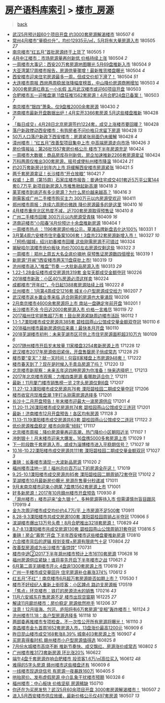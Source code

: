 [房产语料库索引](../../README.md)  > [楼市_房源](楼市_房源.md)
====
> [back](../README.md)

- [武汉5月预计超60个项目开盘 约3000套房源解渴楼市](http://jkwz.applinzi.com/ittc/7100294267958461446.html#%E6%AD%A6%E6%B1%895%E6%9C%88%E9%A2%84%E8%AE%A1%E8%B6%8560%E4%B8%AA%E9%A1%B9%E7%9B%AE%E5%BC%80%E7%9B%98+%E7%BA%A63000%E5%A5%97%E6%88%BF%E6%BA%90%E8%A7%A3%E6%B8%B4%E6%A5%BC%E5%B8%82) 180507 *6* 
- [常州4月楼市“量稳价升”，均价12935元/㎡，5月将有大量房源入市](http://jkwz.applinzi.com/ittc/7099661445111481354.html#%E5%B8%B8%E5%B7%9E4%E6%9C%88%E6%A5%BC%E5%B8%82%E2%80%9C%E9%87%8F%E7%A8%B3%E4%BB%B7%E5%8D%87%E2%80%9D%EF%BC%8C%E5%9D%87%E4%BB%B712935%E5%85%83%2F%E3%8E%A1%EF%BC%8C5%E6%9C%88%E5%B0%86%E6%9C%89%E5%A4%A7%E9%87%8F%E6%88%BF%E6%BA%90%E5%85%A5%E5%B8%82) 180505 *27* 
- [南京楼市“红五月”首批房源终于上货了](http://jkwz.applinzi.com/ittc/7099547922335269904.html#%E5%8D%97%E4%BA%AC%E6%A5%BC%E5%B8%82%E2%80%9C%E7%BA%A2%E4%BA%94%E6%9C%88%E2%80%9D%E9%A6%96%E6%89%B9%E6%88%BF%E6%BA%90%E7%BB%88%E4%BA%8E%E4%B8%8A%E8%B4%A7%E4%BA%86) 180505 *1* 
- [4月中江楼市：市场房源量再创新低 价格持续上涨](http://jkwz.applinzi.com/ittc/7099358231992468497.html#4%E6%9C%88%E4%B8%AD%E6%B1%9F%E6%A5%BC%E5%B8%82%EF%BC%9A%E5%B8%82%E5%9C%BA%E6%88%BF%E6%BA%90%E9%87%8F%E5%86%8D%E5%88%9B%E6%96%B0%E4%BD%8E+%E4%BB%B7%E6%A0%BC%E6%8C%81%E7%BB%AD%E4%B8%8A%E6%B6%A8) 180504 *2* 
- [一周楼市大事记：西安20万套房源地图曝光 5月69盘推新入市](http://jkwz.applinzi.com/ittc/7099299972925359115.html#%E4%B8%80%E5%91%A8%E6%A5%BC%E5%B8%82%E5%A4%A7%E4%BA%8B%E8%AE%B0%EF%BC%9A%E8%A5%BF%E5%AE%8920%E4%B8%87%E5%A5%97%E6%88%BF%E6%BA%90%E5%9C%B0%E5%9B%BE%E6%9B%9D%E5%85%89+5%E6%9C%8869%E7%9B%98%E6%8E%A8%E6%96%B0%E5%85%A5%E5%B8%82) 180504 *9* 
- [大亚湾第17周楼市报告，房源供量骤增！最新推货楼盘曝光](http://jkwz.applinzi.com/ittc/7099298684674245643.html#%E5%A4%A7%E4%BA%9A%E6%B9%BE%E7%AC%AC17%E5%91%A8%E6%A5%BC%E5%B8%82%E6%8A%A5%E5%91%8A%EF%BC%8C%E6%88%BF%E6%BA%90%E4%BE%9B%E9%87%8F%E9%AA%A4%E5%A2%9E%EF%BC%81%E6%9C%80%E6%96%B0%E6%8E%A8%E8%B4%A7%E6%A5%BC%E7%9B%98%E6%9B%9D%E5%85%89) 180504 *4* 
- [西安楼市迎来住宅房源最多一周，但成交价却下滑了！](http://jkwz.applinzi.com/ittc/7099216126896768011.html#%E8%A5%BF%E5%AE%89%E6%A5%BC%E5%B8%82%E8%BF%8E%E6%9D%A5%E4%BD%8F%E5%AE%85%E6%88%BF%E6%BA%90%E6%9C%80%E5%A4%9A%E4%B8%80%E5%91%A8%EF%BC%8C%E4%BD%86%E6%88%90%E4%BA%A4%E4%BB%B7%E5%8D%B4%E4%B8%8B%E6%BB%91%E4%BA%86%EF%BC%81) 180504 *51* 
- [大连楼市周报 西岗两周稳居涨降幅度榜首，中山降价房源商圈增加](http://jkwz.applinzi.com/ittc/7098941252101997585.html#%E5%A4%A7%E8%BF%9E%E6%A5%BC%E5%B8%82%E5%91%A8%E6%8A%A5+%E8%A5%BF%E5%B2%97%E4%B8%A4%E5%91%A8%E7%A8%B3%E5%B1%85%E6%B6%A8%E9%99%8D%E5%B9%85%E5%BA%A6%E6%A6%9C%E9%A6%96%EF%BC%8C%E4%B8%AD%E5%B1%B1%E9%99%8D%E4%BB%B7%E6%88%BF%E6%BA%90%E5%95%86%E5%9C%88%E5%A2%9E%E5%8A%A0) 180503 *4* 
- [3000套房源扛鼎五一小长假 五月武汉楼市或迎60项目开盘](http://jkwz.applinzi.com/ittc/7098821344181617681.html#3000%E5%A5%97%E6%88%BF%E6%BA%90%E6%89%9B%E9%BC%8E%E4%BA%94%E4%B8%80%E5%B0%8F%E9%95%BF%E5%81%87+%E4%BA%94%E6%9C%88%E6%AD%A6%E6%B1%89%E6%A5%BC%E5%B8%82%E6%88%96%E8%BF%8E60%E9%A1%B9%E7%9B%AE%E5%BC%80%E7%9B%98) 180503  
- [合肥楼市五一迎推盘潮 11盘狂推1562套房源！4月合肥24盘已备案！](http://jkwz.applinzi.com/ittc/7098812515846980618.html#%E5%90%88%E8%82%A5%E6%A5%BC%E5%B8%82%E4%BA%94%E4%B8%80%E8%BF%8E%E6%8E%A8%E7%9B%98%E6%BD%AE+11%E7%9B%98%E7%8B%82%E6%8E%A81562%E5%A5%97%E6%88%BF%E6%BA%90%EF%BC%814%E6%9C%88%E5%90%88%E8%82%A524%E7%9B%98%E5%B7%B2%E5%A4%87%E6%A1%88%EF%BC%81) 180503 *7* 
- [南京楼市“银四”萧条，仅9盘推2000余套房源](http://jkwz.applinzi.com/ittc/7097864926054056970.html#%E5%8D%97%E4%BA%AC%E6%A5%BC%E5%B8%82%E2%80%9C%E9%93%B6%E5%9B%9B%E2%80%9D%E8%90%A7%E6%9D%A1%EF%BC%8C%E4%BB%859%E7%9B%98%E6%8E%A82000%E4%BD%99%E5%A5%97%E6%88%BF%E6%BA%90) 180430 *2* 
- [济南楼市最新开盘数据出炉！4月实开3366套房源 5月这些楼盘推新](http://jkwz.applinzi.com/ittc/7096967382692267019.html#%E6%B5%8E%E5%8D%97%E6%A5%BC%E5%B8%82%E6%9C%80%E6%96%B0%E5%BC%80%E7%9B%98%E6%95%B0%E6%8D%AE%E5%87%BA%E7%82%89%EF%BC%814%E6%9C%88%E5%AE%9E%E5%BC%803366%E5%A5%97%E6%88%BF%E6%BA%90+5%E6%9C%88%E8%BF%99%E4%BA%9B%E6%A5%BC%E7%9B%98%E6%8E%A8%E6%96%B0) 180428 *7* 
- [「每日成交」4月28日北京房源签约1224套，成交上涨楼市要回暖？](http://jkwz.applinzi.com/ittc/7096957337858475024.html#%E3%80%8C%E6%AF%8F%E6%97%A5%E6%88%90%E4%BA%A4%E3%80%8D4%E6%9C%8828%E6%97%A5%E5%8C%97%E4%BA%AC%E6%88%BF%E6%BA%90%E7%AD%BE%E7%BA%A61224%E5%A5%97%EF%BC%8C%E6%88%90%E4%BA%A4%E4%B8%8A%E6%B6%A8%E6%A5%BC%E5%B8%82%E8%A6%81%E5%9B%9E%E6%9A%96%EF%BC%9F) 180428  
- [落户新政搅动西安楼市：有购房者不问价格只求留下房源](http://jkwz.applinzi.com/ittc/7096954426977944582.html#%E8%90%BD%E6%88%B7%E6%96%B0%E6%94%BF%E6%90%85%E5%8A%A8%E8%A5%BF%E5%AE%89%E6%A5%BC%E5%B8%82%EF%BC%9A%E6%9C%89%E8%B4%AD%E6%88%BF%E8%80%85%E4%B8%8D%E9%97%AE%E4%BB%B7%E6%A0%BC%E5%8F%AA%E6%B1%82%E7%95%99%E4%B8%8B%E6%88%BF%E6%BA%90) 180428 *13* 
- [50万人口落户新政下西安楼市：房源紧张局面仍未缓解](http://jkwz.applinzi.com/ittc/7096932408282842123.html#50%E4%B8%87%E4%BA%BA%E5%8F%A3%E8%90%BD%E6%88%B7%E6%96%B0%E6%94%BF%E4%B8%8B%E8%A5%BF%E5%AE%89%E6%A5%BC%E5%B8%82%EF%BC%9A%E6%88%BF%E6%BA%90%E7%B4%A7%E5%BC%A0%E5%B1%80%E9%9D%A2%E4%BB%8D%E6%9C%AA%E7%BC%93%E8%A7%A3) 180428 *4* 
- [漳州楼市｜“红五月”改善型项目集中上市 中高端房源走向市场](http://jkwz.applinzi.com/ittc/7096259607498589195.html#%E6%BC%B3%E5%B7%9E%E6%A5%BC%E5%B8%82%EF%BD%9C%E2%80%9C%E7%BA%A2%E4%BA%94%E6%9C%88%E2%80%9D%E6%94%B9%E5%96%84%E5%9E%8B%E9%A1%B9%E7%9B%AE%E9%9B%86%E4%B8%AD%E4%B8%8A%E5%B8%82+%E4%B8%AD%E9%AB%98%E7%AB%AF%E6%88%BF%E6%BA%90%E8%B5%B0%E5%90%91%E5%B8%82%E5%9C%BA) 180426 *3* 
- [房价情报站：第26批1557套房价格公示 楼市下半年房源充足](http://jkwz.applinzi.com/ittc/7095495520292439051.html#%E6%88%BF%E4%BB%B7%E6%83%85%E6%8A%A5%E7%AB%99%EF%BC%9A%E7%AC%AC26%E6%89%B91557%E5%A5%97%E6%88%BF%E4%BB%B7%E6%A0%BC%E5%85%AC%E7%A4%BA+%E6%A5%BC%E5%B8%82%E4%B8%8B%E5%8D%8A%E5%B9%B4%E6%88%BF%E6%BA%90%E5%85%85%E8%B6%B3) 180424  
- [一周楼市大数据：商品房库存创新低，房企加速推新2266套房源拿证](http://jkwz.applinzi.com/ittc/7095473018547733520.html#%E4%B8%80%E5%91%A8%E6%A5%BC%E5%B8%82%E5%A4%A7%E6%95%B0%E6%8D%AE%EF%BC%9A%E5%95%86%E5%93%81%E6%88%BF%E5%BA%93%E5%AD%98%E5%88%9B%E6%96%B0%E4%BD%8E%EF%BC%8C%E6%88%BF%E4%BC%81%E5%8A%A0%E9%80%9F%E6%8E%A8%E6%96%B02266%E5%A5%97%E6%88%BF%E6%BA%90%E6%8B%BF%E8%AF%81) 180424  
- [万科两周仅推出300套房源，摇号或使杭州楼市降温](http://jkwz.applinzi.com/ittc/7095478013246571531.html#%E4%B8%87%E7%A7%91%E4%B8%A4%E5%91%A8%E4%BB%85%E6%8E%A8%E5%87%BA300%E5%A5%97%E6%88%BF%E6%BA%90%EF%BC%8C%E6%91%87%E5%8F%B7%E6%88%96%E4%BD%BF%E6%9D%AD%E5%B7%9E%E6%A5%BC%E5%B8%82%E9%99%8D%E6%B8%A9) 180424 *21* 
- [约20万套新房计划年内上市 将缓解西安楼市房源紧张](http://jkwz.applinzi.com/ittc/7094380684137464848.html#%E7%BA%A620%E4%B8%87%E5%A5%97%E6%96%B0%E6%88%BF%E8%AE%A1%E5%88%92%E5%B9%B4%E5%86%85%E4%B8%8A%E5%B8%82+%E5%B0%86%E7%BC%93%E8%A7%A3%E8%A5%BF%E5%AE%89%E6%A5%BC%E5%B8%82%E6%88%BF%E6%BA%90%E7%B4%A7%E5%BC%A0) 180421 *5* 
- [两千套房源拿证！长沙楼市“开仓放粮”](http://jkwz.applinzi.com/ittc/7094348608130515978.html#%E4%B8%A4%E5%8D%83%E5%A5%97%E6%88%BF%E6%BA%90%E6%8B%BF%E8%AF%81%EF%BC%81%E9%95%BF%E6%B2%99%E6%A5%BC%E5%B8%82%E2%80%9C%E5%BC%80%E4%BB%93%E6%94%BE%E7%B2%AE%E2%80%9D) 180421 *7* 
- [权威！上周（第15周）石家庄楼市报告：普通住宅成交401套近5万平公寓144套0.7万平 新项目新房源入市推售掀起新高潮](http://jkwz.applinzi.com/ittc/7093228008200733706.html#%E6%9D%83%E5%A8%81%EF%BC%81%E4%B8%8A%E5%91%A8%EF%BC%88%E7%AC%AC15%E5%91%A8%EF%BC%89%E7%9F%B3%E5%AE%B6%E5%BA%84%E6%A5%BC%E5%B8%82%E6%8A%A5%E5%91%8A%EF%BC%9A%E6%99%AE%E9%80%9A%E4%BD%8F%E5%AE%85%E6%88%90%E4%BA%A4401%E5%A5%97%E8%BF%915%E4%B8%87%E5%B9%B3%E5%85%AC%E5%AF%93144%E5%A5%970.7%E4%B8%87%E5%B9%B3+%E6%96%B0%E9%A1%B9%E7%9B%AE%E6%96%B0%E6%88%BF%E6%BA%90%E5%85%A5%E5%B8%82%E6%8E%A8%E5%94%AE%E6%8E%80%E8%B5%B7%E6%96%B0%E9%AB%98%E6%BD%AE) 180418 *3* 
- [莱芜楼市到底还有多少房源？为什么房价越来越高？](http://jkwz.applinzi.com/ittc/7092627617809433611.html#%E8%8E%B1%E8%8A%9C%E6%A5%BC%E5%B8%82%E5%88%B0%E5%BA%95%E8%BF%98%E6%9C%89%E5%A4%9A%E5%B0%91%E6%88%BF%E6%BA%90%EF%BC%9F%E4%B8%BA%E4%BB%80%E4%B9%88%E6%88%BF%E4%BB%B7%E8%B6%8A%E6%9D%A5%E8%B6%8A%E9%AB%98%EF%BC%9F) 180416 *3* 
- [刚需客成广州二手楼市购买主力 300万元以内房源受欢迎](http://jkwz.applinzi.com/ittc/7090643017621046283.html#%E5%88%9A%E9%9C%80%E5%AE%A2%E6%88%90%E5%B9%BF%E5%B7%9E%E4%BA%8C%E6%89%8B%E6%A5%BC%E5%B8%82%E8%B4%AD%E4%B9%B0%E4%B8%BB%E5%8A%9B+300%E4%B8%87%E5%85%83%E4%BB%A5%E5%86%85%E6%88%BF%E6%BA%90%E5%8F%97%E6%AC%A2%E8%BF%8E) 180411  
- [郑州楼市周报：连续六周房价微跌 降价房源最多的是这里](http://jkwz.applinzi.com/ittc/7090370675716129809.html#%E9%83%91%E5%B7%9E%E6%A5%BC%E5%B8%82%E5%91%A8%E6%8A%A5%EF%BC%9A%E8%BF%9E%E7%BB%AD%E5%85%AD%E5%91%A8%E6%88%BF%E4%BB%B7%E5%BE%AE%E8%B7%8C+%E9%99%8D%E4%BB%B7%E6%88%BF%E6%BA%90%E6%9C%80%E5%A4%9A%E7%9A%84%E6%98%AF%E8%BF%99%E9%87%8C) 180410 *16* 
- [4月楼市重庆北区热度不减，近700套房源取得预售证](http://jkwz.applinzi.com/ittc/7090297642926212103.html#4%E6%9C%88%E6%A5%BC%E5%B8%82%E9%87%8D%E5%BA%86%E5%8C%97%E5%8C%BA%E7%83%AD%E5%BA%A6%E4%B8%8D%E5%87%8F%EF%BC%8C%E8%BF%91700%E5%A5%97%E6%88%BF%E6%BA%90%E5%8F%96%E5%BE%97%E9%A2%84%E5%94%AE%E8%AF%81) 180410 *8* 
- [广州二手楼市回暖 300万元以内房源受青睐](http://jkwz.applinzi.com/ittc/7090082305693713424.html#%E5%B9%BF%E5%B7%9E%E4%BA%8C%E6%89%8B%E6%A5%BC%E5%B8%82%E5%9B%9E%E6%9A%96+300%E4%B8%87%E5%85%83%E4%BB%A5%E5%86%85%E6%88%BF%E6%BA%90%E5%8F%97%E9%9D%92%E7%9D%90) 180409 *16* 
- [济南迎楼市“小阳春”4月份预计十余盘推新房源](http://jkwz.applinzi.com/ittc/7088090349040043018.html#%E6%B5%8E%E5%8D%97%E8%BF%8E%E6%A5%BC%E5%B8%82%E2%80%9C%E5%B0%8F%E9%98%B3%E6%98%A5%E2%80%9D4%E6%9C%88%E4%BB%BD%E9%A2%84%E8%AE%A1%E5%8D%81%E4%BD%99%E7%9B%98%E6%8E%A8%E6%96%B0%E6%88%BF%E6%BA%90) 180404 *1* 
- [一周楼市热点 ：1196套房源价格公示，草滩品牌新盘去化达100%](http://jkwz.applinzi.com/ittc/7086213162057860106.html#%E4%B8%80%E5%91%A8%E6%A5%BC%E5%B8%82%E7%83%AD%E7%82%B9+%EF%BC%9A1196%E5%A5%97%E6%88%BF%E6%BA%90%E4%BB%B7%E6%A0%BC%E5%85%AC%E7%A4%BA%EF%BC%8C%E8%8D%89%E6%BB%A9%E5%93%81%E7%89%8C%E6%96%B0%E7%9B%98%E5%8E%BB%E5%8C%96%E8%BE%BE100%25) 180331 *1* 
- [3月第4周六安楼市住宅备案1006套！3盘共232套房源新增入市！](http://jkwz.applinzi.com/ittc/7085162153361540113.html#3%E6%9C%88%E7%AC%AC4%E5%91%A8%E5%85%AD%E5%AE%89%E6%A5%BC%E5%B8%82%E4%BD%8F%E5%AE%85%E5%A4%87%E6%A1%881006%E5%A5%97%EF%BC%813%E7%9B%98%E5%85%B1232%E5%A5%97%E6%88%BF%E6%BA%90%E6%96%B0%E5%A2%9E%E5%85%A5%E5%B8%82%EF%BC%81) 180327 *10* 
- [「柯桥/越城」绍兴初春楼市回暖 这些刚需房源不可错过](http://jkwz.applinzi.com/ittc/7083858223339930640.html#%E3%80%8C%E6%9F%AF%E6%A1%A5%2F%E8%B6%8A%E5%9F%8E%E3%80%8D%E7%BB%8D%E5%85%B4%E5%88%9D%E6%98%A5%E6%A5%BC%E5%B8%82%E5%9B%9E%E6%9A%96+%E8%BF%99%E4%BA%9B%E5%88%9A%E9%9C%80%E6%88%BF%E6%BA%90%E4%B8%8D%E5%8F%AF%E9%94%99%E8%BF%87) 180324  
- [揭秘哈尔滨楼市低价板块 均价7000左右房源仅剩这些](http://jkwz.applinzi.com/ittc/7083219583953798155.html#%E6%8F%AD%E7%A7%98%E5%93%88%E5%B0%94%E6%BB%A8%E6%A5%BC%E5%B8%82%E4%BD%8E%E4%BB%B7%E6%9D%BF%E5%9D%97+%E5%9D%87%E4%BB%B77000%E5%B7%A6%E5%8F%B3%E6%88%BF%E6%BA%90%E4%BB%85%E5%89%A9%E8%BF%99%E4%BA%9B) 180322 *3* 
- [一周楼市｜郑州上周五大名企底价摘地 获预售证房源数四倍增长](http://jkwz.applinzi.com/ittc/7082212728876041233.html#%E4%B8%80%E5%91%A8%E6%A5%BC%E5%B8%82%EF%BD%9C%E9%83%91%E5%B7%9E%E4%B8%8A%E5%91%A8%E4%BA%94%E5%A4%A7%E5%90%8D%E4%BC%81%E5%BA%95%E4%BB%B7%E6%91%98%E5%9C%B0+%E8%8E%B7%E9%A2%84%E5%94%AE%E8%AF%81%E6%88%BF%E6%BA%90%E6%95%B0%E5%9B%9B%E5%80%8D%E5%A2%9E%E9%95%BF) 180319 *1* 
- [新房源“开闸”!西安楼市两天11盘获批上市!](http://jkwz.applinzi.com/ittc/7082124655416837130.html#%E6%96%B0%E6%88%BF%E6%BA%90%E2%80%9C%E5%BC%80%E9%97%B8%E2%80%9D%21%E8%A5%BF%E5%AE%89%E6%A5%BC%E5%B8%82%E4%B8%A4%E5%A4%A911%E7%9B%98%E8%8E%B7%E6%89%B9%E4%B8%8A%E5%B8%82%21) 180319 *13* 
- [沧州楼市进入&quot;推盘&quot;节奏 一大批新品房源入市](http://jkwz.applinzi.com/ittc/7079880818157945866.html#%E6%B2%A7%E5%B7%9E%E6%A5%BC%E5%B8%82%E8%BF%9B%E5%85%A5%26quot%3B%E6%8E%A8%E7%9B%98%26quot%3B%E8%8A%82%E5%A5%8F+%E4%B8%80%E5%A4%A7%E6%89%B9%E6%96%B0%E5%93%81%E6%88%BF%E6%BA%90%E5%85%A5%E5%B8%82) 180313 *29* 
- [1.22-1.28金坛楼市成交房源共319套 金玺天郡成交金额夺冠](http://jkwz.applinzi.com/ittc/7074355396565533707.html#1.22-1.28%E9%87%91%E5%9D%9B%E6%A5%BC%E5%B8%82%E6%88%90%E4%BA%A4%E6%88%BF%E6%BA%90%E5%85%B1319%E5%A5%97+%E9%87%91%E7%8E%BA%E5%A4%A9%E9%83%A1%E6%88%90%E4%BA%A4%E9%87%91%E9%A2%9D%E5%A4%BA%E5%86%A0) 180226  
- [2018楼市新政：小区40%房源必须这样卖](http://jkwz.applinzi.com/ittc/7073585572180657169.html#2018%E6%A5%BC%E5%B8%82%E6%96%B0%E6%94%BF%EF%BC%9A%E5%B0%8F%E5%8C%BA40%25%E6%88%BF%E6%BA%90%E5%BF%85%E9%A1%BB%E8%BF%99%E6%A0%B7%E5%8D%96) 180224  
- [成都楼市“开年红”，今日起1388套房源陆续上线](http://jkwz.applinzi.com/ittc/7072881129852240907.html#%E6%88%90%E9%83%BD%E6%A5%BC%E5%B8%82%E2%80%9C%E5%BC%80%E5%B9%B4%E7%BA%A2%E2%80%9D%EF%BC%8C%E4%BB%8A%E6%97%A5%E8%B5%B71388%E5%A5%97%E6%88%BF%E6%BA%90%E9%99%86%E7%BB%AD%E4%B8%8A%E7%BA%BF) 180222 *8* 
- [兰州楼市：1月第4周成交1216套 城关小户型房源成交给力](http://jkwz.applinzi.com/ittc/7067372883708216331.html#%E5%85%B0%E5%B7%9E%E6%A5%BC%E5%B8%82%EF%BC%9A1%E6%9C%88%E7%AC%AC4%E5%91%A8%E6%88%90%E4%BA%A41216%E5%A5%97+%E5%9F%8E%E5%85%B3%E5%B0%8F%E6%88%B7%E5%9E%8B%E6%88%BF%E6%BA%90%E6%88%90%E4%BA%A4%E7%BB%99%E5%8A%9B) 180207 *7* 
- [武汉楼市返乡置业季来临 适合刚需的房源也大量涌现](http://jkwz.applinzi.com/ittc/7066972657826661382.html#%E6%AD%A6%E6%B1%89%E6%A5%BC%E5%B8%82%E8%BF%94%E4%B9%A1%E7%BD%AE%E4%B8%9A%E5%AD%A3%E6%9D%A5%E4%B8%B4+%E9%80%82%E5%90%88%E5%88%9A%E9%9C%80%E7%9A%84%E6%88%BF%E6%BA%90%E4%B9%9F%E5%A4%A7%E9%87%8F%E6%B6%8C%E7%8E%B0) 180206  
- [2月南京楼市4600余套房源将上市 南站一盘确定年前开盘](http://jkwz.applinzi.com/ittc/7065193024223446027.html#2%E6%9C%88%E5%8D%97%E4%BA%AC%E6%A5%BC%E5%B8%824600%E4%BD%99%E5%A5%97%E6%88%BF%E6%BA%90%E5%B0%86%E4%B8%8A%E5%B8%82+%E5%8D%97%E7%AB%99%E4%B8%80%E7%9B%98%E7%A1%AE%E5%AE%9A%E5%B9%B4%E5%89%8D%E5%BC%80%E7%9B%98) 180201 *1* 
- [长沙楼市不冷 今日近2000套房源入市 价格一言难尽](http://jkwz.applinzi.com/ittc/7060236160427623431.html#%E9%95%BF%E6%B2%99%E6%A5%BC%E5%B8%82%E4%B8%8D%E5%86%B7+%E4%BB%8A%E6%97%A5%E8%BF%912000%E5%A5%97%E6%88%BF%E6%BA%90%E5%85%A5%E5%B8%82+%E4%BB%B7%E6%A0%BC%E4%B8%80%E8%A8%80%E9%9A%BE%E5%B0%BD) 180119 *72* 
- [2017福州住宅销售超7万套！鼓台房源紧缺周边楼市活跃](http://jkwz.applinzi.com/ittc/7057638007962600455.html#2017%E7%A6%8F%E5%B7%9E%E4%BD%8F%E5%AE%85%E9%94%80%E5%94%AE%E8%B6%857%E4%B8%87%E5%A5%97%EF%BC%81%E9%BC%93%E5%8F%B0%E6%88%BF%E6%BA%90%E7%B4%A7%E7%BC%BA%E5%91%A8%E8%BE%B9%E6%A5%BC%E5%B8%82%E6%B4%BB%E8%B7%83) 180112 *1* 
- [1.1-1.7溧阳楼市成交房源共385套 碧桂园燕山公馆成交量金额双夺冠](http://jkwz.applinzi.com/ittc/7056986591761794064.html#1.1-1.7%E6%BA%A7%E9%98%B3%E6%A5%BC%E5%B8%82%E6%88%90%E4%BA%A4%E6%88%BF%E6%BA%90%E5%85%B1385%E5%A5%97+%E7%A2%A7%E6%A1%82%E5%9B%AD%E7%87%95%E5%B1%B1%E5%85%AC%E9%A6%86%E6%88%90%E4%BA%A4%E9%87%8F%E9%87%91%E9%A2%9D%E5%8F%8C%E5%A4%BA%E5%86%A0) 180110 *6* 
- [2018福州楼市最新房源供应来袭！最快本月开盘](http://jkwz.applinzi.com/ittc/7056858483738018826.html#2018%E7%A6%8F%E5%B7%9E%E6%A5%BC%E5%B8%82%E6%9C%80%E6%96%B0%E6%88%BF%E6%BA%90%E4%BE%9B%E5%BA%94%E6%9D%A5%E8%A2%AD%EF%BC%81%E6%9C%80%E5%BF%AB%E6%9C%AC%E6%9C%88%E5%BC%80%E7%9B%98) 180110  
- [2018芜湖楼市初判：未来芜湖市区可供上市住宅房源面积超310万方](http://jkwz.applinzi.com/ittc/7056544695625188358.html#2018%E8%8A%9C%E6%B9%96%E6%A5%BC%E5%B8%82%E5%88%9D%E5%88%A4%EF%BC%9A%E6%9C%AA%E6%9D%A5%E8%8A%9C%E6%B9%96%E5%B8%82%E5%8C%BA%E5%8F%AF%E4%BE%9B%E4%B8%8A%E5%B8%82%E4%BD%8F%E5%AE%85%E6%88%BF%E6%BA%90%E9%9D%A2%E7%A7%AF%E8%B6%85310%E4%B8%87%E6%96%B9) 180109 *6* 
- [2017随州楼市开启岁末放量 11家楼盘3254套新房源上市](http://jkwz.applinzi.com/ittc/7052142229697594385.html#2017%E9%9A%8F%E5%B7%9E%E6%A5%BC%E5%B8%82%E5%BC%80%E5%90%AF%E5%B2%81%E6%9C%AB%E6%94%BE%E9%87%8F+11%E5%AE%B6%E6%A5%BC%E7%9B%983254%E5%A5%97%E6%96%B0%E6%88%BF%E6%BA%90%E4%B8%8A%E5%B8%82) 171228 *12* 
- [武汉楼市2017年房源依旧紧俏，开盘售罄房子俏成常态](http://jkwz.applinzi.com/ittc/7052042269757015056.html#%E6%AD%A6%E6%B1%89%E6%A5%BC%E5%B8%822017%E5%B9%B4%E6%88%BF%E6%BA%90%E4%BE%9D%E6%97%A7%E7%B4%A7%E4%BF%8F%EF%BC%8C%E5%BC%80%E7%9B%98%E5%94%AE%E7%BD%84%E6%88%BF%E5%AD%90%E4%BF%8F%E6%88%90%E5%B8%B8%E6%80%81) 171228 *25* 
- [楼市要“变天”？就一天时间！句容8家楼盘上市房源948套！](http://jkwz.applinzi.com/ittc/7050014719287493649.html#%E6%A5%BC%E5%B8%82%E8%A6%81%E2%80%9C%E5%8F%98%E5%A4%A9%E2%80%9D%EF%BC%9F%E5%B0%B1%E4%B8%80%E5%A4%A9%E6%97%B6%E9%97%B4%EF%BC%81%E5%8F%A5%E5%AE%B98%E5%AE%B6%E6%A5%BC%E7%9B%98%E4%B8%8A%E5%B8%82%E6%88%BF%E6%BA%90948%E5%A5%97%EF%BC%81) 171222  
- [楼市春天到了？现在是时候入手青岛房源了吗？](http://jkwz.applinzi.com/ittc/7048999274799432720.html#%E6%A5%BC%E5%B8%82%E6%98%A5%E5%A4%A9%E5%88%B0%E4%BA%86%EF%BC%9F%E7%8E%B0%E5%9C%A8%E6%98%AF%E6%97%B6%E5%80%99%E5%85%A5%E6%89%8B%E9%9D%92%E5%B2%9B%E6%88%BF%E6%BA%90%E4%BA%86%E5%90%97%EF%BC%9F) 171220 *13* 
- [北京楼市新观察：未来五年这四种房源为你准备！快来选择吧！](http://jkwz.applinzi.com/ittc/7046606395200242704.html#%E5%8C%97%E4%BA%AC%E6%A5%BC%E5%B8%82%E6%96%B0%E8%A7%82%E5%AF%9F%EF%BC%9A%E6%9C%AA%E6%9D%A5%E4%BA%94%E5%B9%B4%E8%BF%99%E5%9B%9B%E7%A7%8D%E6%88%BF%E6%BA%90%E4%B8%BA%E4%BD%A0%E5%87%86%E5%A4%87%EF%BC%81%E5%BF%AB%E6%9D%A5%E9%80%89%E6%8B%A9%E5%90%A7%EF%BC%81) 171213  
- [2017年北京楼市观察：力推四类房源 看哪款适合你？](http://jkwz.applinzi.com/ittc/7045835244022793233.html#2017%E5%B9%B4%E5%8C%97%E4%BA%AC%E6%A5%BC%E5%B8%82%E8%A7%82%E5%AF%9F%EF%BC%9A%E5%8A%9B%E6%8E%A8%E5%9B%9B%E7%B1%BB%E6%88%BF%E6%BA%90+%E7%9C%8B%E5%93%AA%E6%AC%BE%E9%80%82%E5%90%88%E4%BD%A0%EF%BC%9F) 171211  
- [最新！11月厦门楼市销售榜一览 2字头房源仅剩6盘](http://jkwz.applinzi.com/ittc/7044294198872769552.html#%E6%9C%80%E6%96%B0%EF%BC%8111%E6%9C%88%E5%8E%A6%E9%97%A8%E6%A5%BC%E5%B8%82%E9%94%80%E5%94%AE%E6%A6%9C%E4%B8%80%E8%A7%88+2%E5%AD%97%E5%A4%B4%E6%88%BF%E6%BA%90%E4%BB%85%E5%89%A96%E7%9B%98) 171207  
- [11.27-12.3溧阳楼市成交房源共76套 溧阳碧桂园二期成交量夺冠](http://jkwz.applinzi.com/ittc/7043908893783098385.html#11.27-12.3%E6%BA%A7%E9%98%B3%E6%A5%BC%E5%B8%82%E6%88%90%E4%BA%A4%E6%88%BF%E6%BA%90%E5%85%B176%E5%A5%97+%E6%BA%A7%E9%98%B3%E7%A2%A7%E6%A1%82%E5%9B%AD%E4%BA%8C%E6%9C%9F%E6%88%90%E4%BA%A4%E9%87%8F%E5%A4%BA%E5%86%A0) 171206  
- [楼市收官月现推盘潮 1字打头刚需房源选择多](http://jkwz.applinzi.com/ittc/7042180211414664209.html#%E6%A5%BC%E5%B8%82%E6%94%B6%E5%AE%98%E6%9C%88%E7%8E%B0%E6%8E%A8%E7%9B%98%E6%BD%AE+1%E5%AD%97%E6%89%93%E5%A4%B4%E5%88%9A%E9%9C%80%E6%88%BF%E6%BA%90%E9%80%89%E6%8B%A9%E5%A4%9A) 171201  
- [长沙十二月开盘预告！年末楼市迎最大一波房源供应](http://jkwz.applinzi.com/ittc/7042130469355783185.html#%E9%95%BF%E6%B2%99%E5%8D%81%E4%BA%8C%E6%9C%88%E5%BC%80%E7%9B%98%E9%A2%84%E5%91%8A%EF%BC%81%E5%B9%B4%E6%9C%AB%E6%A5%BC%E5%B8%82%E8%BF%8E%E6%9C%80%E5%A4%A7%E4%B8%80%E6%B3%A2%E6%88%BF%E6%BA%90%E4%BE%9B%E5%BA%94) 171201 *4* 
- [11.20-11.26溧阳楼市成交房源共74套 碧桂园燕山公馆成交三连冠](http://jkwz.applinzi.com/ittc/7042044764969501713.html#11.20-11.26%E6%BA%A7%E9%98%B3%E6%A5%BC%E5%B8%82%E6%88%90%E4%BA%A4%E6%88%BF%E6%BA%90%E5%85%B174%E5%A5%97+%E7%A2%A7%E6%A1%82%E5%9B%AD%E7%87%95%E5%B1%B1%E5%85%AC%E9%A6%86%E6%88%90%E4%BA%A4%E4%B8%89%E8%BF%9E%E5%86%A0) 171201  
- [最新！济南楼市12月开盘预告！各区均有房源](http://jkwz.applinzi.com/ittc/7040960259491890193.html#%E6%9C%80%E6%96%B0%EF%BC%81%E6%B5%8E%E5%8D%97%E6%A5%BC%E5%B8%8212%E6%9C%88%E5%BC%80%E7%9B%98%E9%A2%84%E5%91%8A%EF%BC%81%E5%90%84%E5%8C%BA%E5%9D%87%E6%9C%89%E6%88%BF%E6%BA%90) 171128 *3* 
- [11.13-11.19溧阳楼市成交房源共63套 碧桂园燕山公馆成交二连冠](http://jkwz.applinzi.com/ittc/7038709699816457232.html#11.13-11.19%E6%BA%A7%E9%98%B3%E6%A5%BC%E5%B8%82%E6%88%90%E4%BA%A4%E6%88%BF%E6%BA%90%E5%85%B163%E5%A5%97+%E7%A2%A7%E6%A1%82%E5%9B%AD%E7%87%95%E5%B1%B1%E5%85%AC%E9%A6%86%E6%88%90%E4%BA%A4%E4%BA%8C%E8%BF%9E%E5%86%A0) 171122 *3* 
- [低价房源推盘稳定 楼市向刚需“倾斜”](http://jkwz.applinzi.com/ittc/7036861938573771793.html#%E4%BD%8E%E4%BB%B7%E6%88%BF%E6%BA%90%E6%8E%A8%E7%9B%98%E7%A8%B3%E5%AE%9A+%E6%A5%BC%E5%B8%82%E5%90%91%E5%88%9A%E9%9C%80%E2%80%9C%E5%80%BE%E6%96%9C%E2%80%9D) 171117  
- [北京楼市周报：降价房源量再迎高潮，热门降价小区朝阳近半](http://jkwz.applinzi.com/ittc/7033262489301681169.html#%E5%8C%97%E4%BA%AC%E6%A5%BC%E5%B8%82%E5%91%A8%E6%8A%A5%EF%BC%9A%E9%99%8D%E4%BB%B7%E6%88%BF%E6%BA%90%E9%87%8F%E5%86%8D%E8%BF%8E%E9%AB%98%E6%BD%AE%EF%BC%8C%E7%83%AD%E9%97%A8%E9%99%8D%E4%BB%B7%E5%B0%8F%E5%8C%BA%E6%9C%9D%E9%98%B3%E8%BF%91%E5%8D%8A) 171107 *1* 
- [冲刺银十！月末楼市迎来大爆发，16盘携5000多套房源上市](http://jkwz.applinzi.com/ittc/7029908174675641361.html#%E5%86%B2%E5%88%BA%E9%93%B6%E5%8D%81%EF%BC%81%E6%9C%88%E6%9C%AB%E6%A5%BC%E5%B8%82%E8%BF%8E%E6%9D%A5%E5%A4%A7%E7%88%86%E5%8F%91%EF%BC%8C16%E7%9B%98%E6%90%BA5000%E5%A4%9A%E5%A5%97%E6%88%BF%E6%BA%90%E4%B8%8A%E5%B8%82) 171029 *1* 
- [下一阶段数千套房源入市，或成为淄博楼市进入平稳期信号？](http://jkwz.applinzi.com/ittc/7029160402821317648.html#%E4%B8%8B%E4%B8%80%E9%98%B6%E6%AE%B5%E6%95%B0%E5%8D%83%E5%A5%97%E6%88%BF%E6%BA%90%E5%85%A5%E5%B8%82%EF%BC%8C%E6%88%96%E6%88%90%E4%B8%BA%E6%B7%84%E5%8D%9A%E6%A5%BC%E5%B8%82%E8%BF%9B%E5%85%A5%E5%B9%B3%E7%A8%B3%E6%9C%9F%E4%BF%A1%E5%8F%B7%EF%BC%9F) 171027 *18* 
- [10.16-10.22溧阳楼市成交房源共111套 溧阳碧桂园二期成交量金额双冠](http://jkwz.applinzi.com/ittc/7029114463918228497.html#10.16-10.22%E6%BA%A7%E9%98%B3%E6%A5%BC%E5%B8%82%E6%88%90%E4%BA%A4%E6%88%BF%E6%BA%90%E5%85%B1111%E5%A5%97+%E6%BA%A7%E9%98%B3%E7%A2%A7%E6%A1%82%E5%9B%AD%E4%BA%8C%E6%9C%9F%E6%88%90%E4%BA%A4%E9%87%8F%E9%87%91%E9%A2%9D%E5%8F%8C%E5%86%A0) 171027 *3* 
- [重磅：长春楼市涌现一大波新品房源](http://jkwz.applinzi.com/ittc/7026485068305007632.html#%E9%87%8D%E7%A3%85%EF%BC%9A%E9%95%BF%E6%98%A5%E6%A5%BC%E5%B8%82%E6%B6%8C%E7%8E%B0%E4%B8%80%E5%A4%A7%E6%B3%A2%E6%96%B0%E5%93%81%E6%88%BF%E6%BA%90) 171020 *2* 
- [福州楼市洼地一览！福州总价百万以下的房源全在这！](http://jkwz.applinzi.com/ittc/7026187337489450000.html#%E7%A6%8F%E5%B7%9E%E6%A5%BC%E5%B8%82%E6%B4%BC%E5%9C%B0%E4%B8%80%E8%A7%88%EF%BC%81%E7%A6%8F%E5%B7%9E%E6%80%BB%E4%BB%B7%E7%99%BE%E4%B8%87%E4%BB%A5%E4%B8%8B%E7%9A%84%E6%88%BF%E6%BA%90%E5%85%A8%E5%9C%A8%E8%BF%99%EF%BC%81) 171019  
- [9.25-10.1溧阳楼市成交房源共85套 溧阳碧桂园二期周销72套夺冠](http://jkwz.applinzi.com/ittc/7023574562980234256.html#9.25-10.1%E6%BA%A7%E9%98%B3%E6%A5%BC%E5%B8%82%E6%88%90%E4%BA%A4%E6%88%BF%E6%BA%90%E5%85%B185%E5%A5%97+%E6%BA%A7%E9%98%B3%E7%A2%A7%E6%A1%82%E5%9B%AD%E4%BA%8C%E6%9C%9F%E5%91%A8%E9%94%8072%E5%A5%97%E5%A4%BA%E5%86%A0) 171012 *2* 
- [芜湖楼市10月最新房价曝光 房源在售量分秒递减](http://jkwz.applinzi.com/ittc/7023230232692261904.html#%E8%8A%9C%E6%B9%96%E6%A5%BC%E5%B8%8210%E6%9C%88%E6%9C%80%E6%96%B0%E6%88%BF%E4%BB%B7%E6%9B%9D%E5%85%89+%E6%88%BF%E6%BA%90%E5%9C%A8%E5%94%AE%E9%87%8F%E5%88%86%E7%A7%92%E9%80%92%E5%87%8F) 171011  
- [9月末南京楼市迎来小翘尾 7盘携1562套房源上市](http://jkwz.applinzi.com/ittc/7019560070713705488.html#9%E6%9C%88%E6%9C%AB%E5%8D%97%E4%BA%AC%E6%A5%BC%E5%B8%82%E8%BF%8E%E6%9D%A5%E5%B0%8F%E7%BF%98%E5%B0%BE+7%E7%9B%98%E6%90%BA1562%E5%A5%97%E6%88%BF%E6%BA%90%E4%B8%8A%E5%B8%82) 171001  
- [好多新房源！2017年10月赣州楼市开盘预告](http://jkwz.applinzi.com/ittc/7019146764245009424.html#%E5%A5%BD%E5%A4%9A%E6%96%B0%E6%88%BF%E6%BA%90%EF%BC%812017%E5%B9%B410%E6%9C%88%E8%B5%A3%E5%B7%9E%E6%A5%BC%E5%B8%82%E5%BC%80%E7%9B%98%E9%A2%84%E5%91%8A) 170930 *8* 
- [「滁州楼市」楼市迎来“金九银十”，多种房源等待入市 但需谨慎勿盲目跟风](http://jkwz.applinzi.com/ittc/7015093436066300945.html#%E3%80%8C%E6%BB%81%E5%B7%9E%E6%A5%BC%E5%B8%82%E3%80%8D%E6%A5%BC%E5%B8%82%E8%BF%8E%E6%9D%A5%E2%80%9C%E9%87%91%E4%B9%9D%E9%93%B6%E5%8D%81%E2%80%9D%EF%BC%8C%E5%A4%9A%E7%A7%8D%E6%88%BF%E6%BA%90%E7%AD%89%E5%BE%85%E5%85%A5%E5%B8%82+%E4%BD%86%E9%9C%80%E8%B0%A8%E6%85%8E%E5%8B%BF%E7%9B%B2%E7%9B%AE%E8%B7%9F%E9%A3%8E) 170919 *4* 
- [金九次周沪楼市成交均价约4.7万/平 上市房源不足500套](http://jkwz.applinzi.com/ittc/7012100988725625873.html#%E9%87%91%E4%B9%9D%E6%AC%A1%E5%91%A8%E6%B2%AA%E6%A5%BC%E5%B8%82%E6%88%90%E4%BA%A4%E5%9D%87%E4%BB%B7%E7%BA%A64.7%E4%B8%87%2F%E5%B9%B3+%E4%B8%8A%E5%B8%82%E6%88%BF%E6%BA%90%E4%B8%8D%E8%B6%B3500%E5%A5%97) 170911  
- [8.28-9.3溧阳楼市共成交房源100套 溧阳碧桂园周销占半夺冠](http://jkwz.applinzi.com/ittc/7010197235789464592.html#8.28-9.3%E6%BA%A7%E9%98%B3%E6%A5%BC%E5%B8%82%E5%85%B1%E6%88%90%E4%BA%A4%E6%88%BF%E6%BA%90100%E5%A5%97+%E6%BA%A7%E9%98%B3%E7%A2%A7%E6%A1%82%E5%9B%AD%E5%91%A8%E9%94%80%E5%8D%A0%E5%8D%8A%E5%A4%BA%E5%86%A0) 170906 *5* 
- [滨湖楼市爆出13万号头费！8月合肥推出3218套房源！](http://jkwz.applinzi.com/ittc/7007348193359299600.html#%E6%BB%A8%E6%B9%96%E6%A5%BC%E5%B8%82%E7%88%86%E5%87%BA13%E4%B8%87%E5%8F%B7%E5%A4%B4%E8%B4%B9%EF%BC%818%E6%9C%88%E5%90%88%E8%82%A5%E6%8E%A8%E5%87%BA3218%E5%A5%97%E6%88%BF%E6%BA%90%EF%BC%81) 170829 *44* 
- [8.7-8.13溧阳楼市共成交房源130套 碧桂园燕山公馆周销31套夺冠](http://jkwz.applinzi.com/ittc/7002397480338326545.html#8.7-8.13%E6%BA%A7%E9%98%B3%E6%A5%BC%E5%B8%82%E5%85%B1%E6%88%90%E4%BA%A4%E6%88%BF%E6%BA%90130%E5%A5%97+%E7%A2%A7%E6%A1%82%E5%9B%AD%E7%87%95%E5%B1%B1%E5%85%AC%E9%A6%86%E5%91%A8%E9%94%8031%E5%A5%97%E5%A4%BA%E5%86%A0) 170816 *5* 
- [重磅！房企“蓄势”开盘 下半年西安楼市这些楼盘要推新房源](http://jkwz.applinzi.com/ittc/7000241523588072465.html#%E9%87%8D%E7%A3%85%EF%BC%81%E6%88%BF%E4%BC%81%E2%80%9C%E8%93%84%E5%8A%BF%E2%80%9D%E5%BC%80%E7%9B%98+%E4%B8%8B%E5%8D%8A%E5%B9%B4%E8%A5%BF%E5%AE%89%E6%A5%BC%E5%B8%82%E8%BF%99%E4%BA%9B%E6%A5%BC%E7%9B%98%E8%A6%81%E6%8E%A8%E6%96%B0%E6%88%BF%E6%BA%90) 170810  
- [六合楼市背后的逻辑 规划支撑+房源有限底气十足](http://jkwz.applinzi.com/ittc/6997913485437305873.html#%E5%85%AD%E5%90%88%E6%A5%BC%E5%B8%82%E8%83%8C%E5%90%8E%E7%9A%84%E9%80%BB%E8%BE%91+%E8%A7%84%E5%88%92%E6%94%AF%E6%92%91%2B%E6%88%BF%E6%BA%90%E6%9C%89%E9%99%90%E5%BA%95%E6%B0%94%E5%8D%81%E8%B6%B3) 170804 *22* 
- [改善型房源成为长沙楼市“香饽饽”](http://jkwz.applinzi.com/ittc/6996498604418925584.html#%E6%94%B9%E5%96%84%E5%9E%8B%E6%88%BF%E6%BA%90%E6%88%90%E4%B8%BA%E9%95%BF%E6%B2%99%E6%A5%BC%E5%B8%82%E2%80%9C%E9%A6%99%E9%A5%BD%E9%A5%BD%E2%80%9D) 170731  
- [楼市中途②2017下半年滁州楼市预计上市16110套房源](http://jkwz.applinzi.com/ittc/6984140957417997317.html#%E6%A5%BC%E5%B8%82%E4%B8%AD%E9%80%94%E2%91%A12017%E4%B8%8B%E5%8D%8A%E5%B9%B4%E6%BB%81%E5%B7%9E%E6%A5%BC%E5%B8%82%E9%A2%84%E8%AE%A1%E4%B8%8A%E5%B8%8216110%E5%A5%97%E6%88%BF%E6%BA%90) 170628 *16* 
- [福州房源供应紧缺！谁将率先开启下半年楼市之战](http://jkwz.applinzi.com/ittc/6981639703231988741.html#%E7%A6%8F%E5%B7%9E%E6%88%BF%E6%BA%90%E4%BE%9B%E5%BA%94%E7%B4%A7%E7%BC%BA%EF%BC%81%E8%B0%81%E5%B0%86%E7%8E%87%E5%85%88%E5%BC%80%E5%90%AF%E4%B8%8B%E5%8D%8A%E5%B9%B4%E6%A5%BC%E5%B8%82%E4%B9%8B%E6%88%98) 170621 *2* 
- [6月第二周无锡楼市开火 4盘逾1300套房源上市](http://jkwz.applinzi.com/ittc/6980940314201031685.html#6%E6%9C%88%E7%AC%AC%E4%BA%8C%E5%91%A8%E6%97%A0%E9%94%A1%E6%A5%BC%E5%B8%82%E5%BC%80%E7%81%AB+4%E7%9B%98%E9%80%BE1300%E5%A5%97%E6%88%BF%E6%BA%90%E4%B8%8A%E5%B8%82) 170619 *21* 
- [广州一手楼市成交量回升 住宅房源补仓暴涨374%](http://jkwz.applinzi.com/ittc/6978352941416055812.html#%E5%B9%BF%E5%B7%9E%E4%B8%80%E6%89%8B%E6%A5%BC%E5%B8%82%E6%88%90%E4%BA%A4%E9%87%8F%E5%9B%9E%E5%8D%87+%E4%BD%8F%E5%AE%85%E6%88%BF%E6%BA%90%E8%A1%A5%E4%BB%93%E6%9A%B4%E6%B6%A8374%25) 170612 *5* 
- [红五月“不红”！南京楼市6月超万套房源能否如期上市？](http://jkwz.applinzi.com/ittc/6973246771995083781.html#%E7%BA%A2%E4%BA%94%E6%9C%88%E2%80%9C%E4%B8%8D%E7%BA%A2%E2%80%9D%EF%BC%81%E5%8D%97%E4%BA%AC%E6%A5%BC%E5%B8%826%E6%9C%88%E8%B6%85%E4%B8%87%E5%A5%97%E6%88%BF%E6%BA%90%E8%83%BD%E5%90%A6%E5%A6%82%E6%9C%9F%E4%B8%8A%E5%B8%82%EF%BC%9F) 170530 *1* 
- [楼市不好经纪人重新上街揽客：小区蹲点 路边支房源板](http://jkwz.applinzi.com/ittc/6969431541858960389.html#%E6%A5%BC%E5%B8%82%E4%B8%8D%E5%A5%BD%E7%BB%8F%E7%BA%AA%E4%BA%BA%E9%87%8D%E6%96%B0%E4%B8%8A%E8%A1%97%E6%8F%BD%E5%AE%A2%EF%BC%9A%E5%B0%8F%E5%8C%BA%E8%B9%B2%E7%82%B9+%E8%B7%AF%E8%BE%B9%E6%94%AF%E6%88%BF%E6%BA%90%E6%9D%BF) 170519  
- [「焦点」环京楼市：铁打的房源流水的销售](http://jkwz.applinzi.com/ittc/6935301159173751812.html#%E3%80%8C%E7%84%A6%E7%82%B9%E3%80%8D%E7%8E%AF%E4%BA%AC%E6%A5%BC%E5%B8%82%EF%BC%9A%E9%93%81%E6%89%93%E7%9A%84%E6%88%BF%E6%BA%90%E6%B5%81%E6%B0%B4%E7%9A%84%E9%94%80%E5%94%AE) 170216 *43* 
- [11月六安城东在售房源不足 楼市出现空窗期](http://jkwz.applinzi.com/ittc/6915572464485925892.html#11%E6%9C%88%E5%85%AD%E5%AE%89%E5%9F%8E%E4%B8%9C%E5%9C%A8%E5%94%AE%E6%88%BF%E6%BA%90%E4%B8%8D%E8%B6%B3+%E6%A5%BC%E5%B8%82%E5%87%BA%E7%8E%B0%E7%A9%BA%E7%AA%97%E6%9C%9F) 161225 *27* 
- [解读11月廊坊楼市：房价稳定 房源依然抢手](http://jkwz.applinzi.com/ittc/6908462999303357444.html#%E8%A7%A3%E8%AF%BB11%E6%9C%88%E5%BB%8A%E5%9D%8A%E6%A5%BC%E5%B8%82%EF%BC%9A%E6%88%BF%E4%BB%B7%E7%A8%B3%E5%AE%9A+%E6%88%BF%E6%BA%90%E4%BE%9D%E7%84%B6%E6%8A%A2%E6%89%8B) 161206 *37* 
- [注意！12月瑶海、包河、庐阳将有6万套房源“变相”轰炸楼市！](http://jkwz.applinzi.com/ittc/6904139233530217476.html#%E6%B3%A8%E6%84%8F%EF%BC%8112%E6%9C%88%E7%91%B6%E6%B5%B7%E3%80%81%E5%8C%85%E6%B2%B3%E3%80%81%E5%BA%90%E9%98%B3%E5%B0%86%E6%9C%896%E4%B8%87%E5%A5%97%E6%88%BF%E6%BA%90%E2%80%9C%E5%8F%98%E7%9B%B8%E2%80%9D%E8%BD%B0%E7%82%B8%E6%A5%BC%E5%B8%82%EF%BC%81) 161124 *3* 
- [沧州楼市11.18：各户型房源选择多](http://jkwz.applinzi.com/ittc/6901787116886836228.html#%E6%B2%A7%E5%B7%9E%E6%A5%BC%E5%B8%8211.18%EF%BC%9A%E5%90%84%E6%88%B7%E5%9E%8B%E6%88%BF%E6%BA%90%E9%80%89%E6%8B%A9%E5%A4%9A) 161118 *10* 
- [两部委再推楼市专项检查，不一次性公开所有房源将曝光！](http://jkwz.applinzi.com/ittc/6898787631856354308.html#%E4%B8%A4%E9%83%A8%E5%A7%94%E5%86%8D%E6%8E%A8%E6%A5%BC%E5%B8%82%E4%B8%93%E9%A1%B9%E6%A3%80%E6%9F%A5%EF%BC%8C%E4%B8%8D%E4%B8%80%E6%AC%A1%E6%80%A7%E5%85%AC%E5%BC%80%E6%89%80%E6%9C%89%E6%88%BF%E6%BA%90%E5%B0%86%E6%9B%9D%E5%85%89%EF%BC%81) 161110 *3* 
- [南昌楼市金九首周1652套房源入市，13盘涨价最高1200元](http://jkwz.applinzi.com/ittc/6875794784286934021.html#%E5%8D%97%E6%98%8C%E6%A5%BC%E5%B8%82%E9%87%91%E4%B9%9D%E9%A6%96%E5%91%A81652%E5%A5%97%E6%88%BF%E6%BA%90%E5%85%A5%E5%B8%82%EF%BC%8C13%E7%9B%98%E6%B6%A8%E4%BB%B7%E6%9C%80%E9%AB%981200%E5%85%83) 160909 *6* 
- [昨日昆山楼市成交168套涨8.39% 城南403套房源上市](http://jkwz.applinzi.com/ittc/6875074305565656068.html#%E6%98%A8%E6%97%A5%E6%98%86%E5%B1%B1%E6%A5%BC%E5%B8%82%E6%88%90%E4%BA%A4168%E5%A5%97%E6%B6%A88.39%25+%E5%9F%8E%E5%8D%97403%E5%A5%97%E6%88%BF%E6%BA%90%E4%B8%8A%E5%B8%82) 160907 *4* 
- [买房真得看时机 赣州楼市小户型房源值得选](http://jkwz.applinzi.com/ittc/6870339516417704964.html#%E4%B9%B0%E6%88%BF%E7%9C%9F%E5%BE%97%E7%9C%8B%E6%97%B6%E6%9C%BA+%E8%B5%A3%E5%B7%9E%E6%A5%BC%E5%B8%82%E5%B0%8F%E6%88%B7%E5%9E%8B%E6%88%BF%E6%BA%90%E5%80%BC%E5%BE%97%E9%80%89) 160825 *8* 
- [7月份水城楼市高烧不断 推新节奏快、成交飘红、房源涨价成常态](http://jkwz.applinzi.com/ittc/6861784354107425797.html#7%E6%9C%88%E4%BB%BD%E6%B0%B4%E5%9F%8E%E6%A5%BC%E5%B8%82%E9%AB%98%E7%83%A7%E4%B8%8D%E6%96%AD+%E6%8E%A8%E6%96%B0%E8%8A%82%E5%A5%8F%E5%BF%AB%E3%80%81%E6%88%90%E4%BA%A4%E9%A3%98%E7%BA%A2%E3%80%81%E6%88%BF%E6%BA%90%E6%B6%A8%E4%BB%B7%E6%88%90%E5%B8%B8%E6%80%81) 160802 *5* 
- [广州楼市推3173套新房源 环比涨20%](http://jkwz.applinzi.com/ittc/6846470462737220612.html#%E5%B9%BF%E5%B7%9E%E6%A5%BC%E5%B8%82%E6%8E%A83173%E5%A5%97%E6%96%B0%E6%88%BF%E6%BA%90+%E7%8E%AF%E6%AF%94%E6%B6%A820%25) 160622  
- [端午4盘千套房源炸响合肥楼市 投资客1.6万/㎡高位买入](http://jkwz.applinzi.com/ittc/6842772426748068868.html#%E7%AB%AF%E5%8D%884%E7%9B%98%E5%8D%83%E5%A5%97%E6%88%BF%E6%BA%90%E7%82%B8%E5%93%8D%E5%90%88%E8%82%A5%E6%A5%BC%E5%B8%82+%E6%8A%95%E8%B5%84%E5%AE%A21.6%E4%B8%87%2F%E3%8E%A1%E9%AB%98%E4%BD%8D%E4%B9%B0%E5%85%A5) 160612 *48* 
- [难得的5字头房源 赣州楼市这些楼盘还有](http://jkwz.applinzi.com/ittc/6841786883562275844.html#%E9%9A%BE%E5%BE%97%E7%9A%845%E5%AD%97%E5%A4%B4%E6%88%BF%E6%BA%90+%E8%B5%A3%E5%B7%9E%E6%A5%BC%E5%B8%82%E8%BF%99%E4%BA%9B%E6%A5%BC%E7%9B%98%E8%BF%98%E6%9C%89) 160609 *6* 
- [一线楼市现退烧信号 有房源一夜暴跌160万](http://jkwz.applinzi.com/ittc/6817542513539679236.html#%E4%B8%80%E7%BA%BF%E6%A5%BC%E5%B8%82%E7%8E%B0%E9%80%80%E7%83%A7%E4%BF%A1%E5%8F%B7+%E6%9C%89%E6%88%BF%E6%BA%90%E4%B8%80%E5%A4%9C%E6%9A%B4%E8%B7%8C160%E4%B8%87) 160405 *5* 
- [哄抬房价、发布虚假房源 中介乱象干扰楼市预期](http://jkwz.applinzi.com/ittc/6814577880709202948.html#%E5%93%84%E6%8A%AC%E6%88%BF%E4%BB%B7%E3%80%81%E5%8F%91%E5%B8%83%E8%99%9A%E5%81%87%E6%88%BF%E6%BA%90+%E4%B8%AD%E4%BB%8B%E4%B9%B1%E8%B1%A1%E5%B9%B2%E6%89%B0%E6%A5%BC%E5%B8%82%E9%A2%84%E6%9C%9F) 160328 *6* 
- [福州楼市：中心板块 价格坚挺 房源稀缺](http://jkwz.applinzi.com/ittc/547650615029216114.html#%E7%A6%8F%E5%B7%9E%E6%A5%BC%E5%B8%82%EF%BC%9A%E4%B8%AD%E5%BF%83%E6%9D%BF%E5%9D%97+%E4%BB%B7%E6%A0%BC%E5%9D%9A%E6%8C%BA+%E6%88%BF%E6%BA%90%E7%A8%80%E7%BC%BA) 150710  
- [你还在为买房发愁？武汉5月60余项目开盘 3000套房源解渴楼市！](http://jkwz.applinzi.com/ittc/7100310854782419985.html#%E4%BD%A0%E8%BF%98%E5%9C%A8%E4%B8%BA%E4%B9%B0%E6%88%BF%E5%8F%91%E6%84%81%EF%BC%9F%E6%AD%A6%E6%B1%895%E6%9C%8860%E4%BD%99%E9%A1%B9%E7%9B%AE%E5%BC%80%E7%9B%98+3000%E5%A5%97%E6%88%BF%E6%BA%90%E8%A7%A3%E6%B8%B4%E6%A5%BC%E5%B8%82%EF%BC%81) 180507 *2* 
- [进入5月西安楼市供应放缓，最新价格公示仅497套房源](http://jkwz.applinzi.com/ittc/7100288431739634705.html#%E8%BF%9B%E5%85%A55%E6%9C%88%E8%A5%BF%E5%AE%89%E6%A5%BC%E5%B8%82%E4%BE%9B%E5%BA%94%E6%94%BE%E7%BC%93%EF%BC%8C%E6%9C%80%E6%96%B0%E4%BB%B7%E6%A0%BC%E5%85%AC%E7%A4%BA%E4%BB%85497%E5%A5%97%E6%88%BF%E6%BA%90) 180507 *13* 
